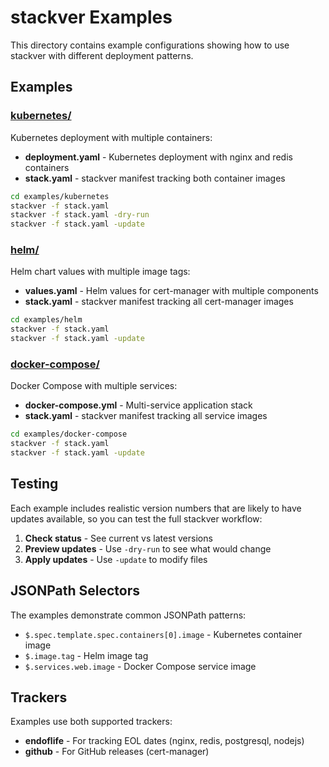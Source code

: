 # stackver Examples

This directory contains example configurations showing how to use stackver with different deployment patterns.

## Examples

### [kubernetes/](kubernetes/)
Kubernetes deployment with multiple containers:
- **deployment.yaml** - Kubernetes deployment with nginx and redis containers
- **stack.yaml** - stackver manifest tracking both container images

```bash
cd examples/kubernetes
stackver -f stack.yaml
stackver -f stack.yaml -dry-run
stackver -f stack.yaml -update
```

### [helm/](helm/)
Helm chart values with multiple image tags:
- **values.yaml** - Helm values for cert-manager with multiple components
- **stack.yaml** - stackver manifest tracking all cert-manager images

```bash
cd examples/helm
stackver -f stack.yaml
stackver -f stack.yaml -update
```

### [docker-compose/](docker-compose/)
Docker Compose with multiple services:
- **docker-compose.yml** - Multi-service application stack
- **stack.yaml** - stackver manifest tracking all service images

```bash
cd examples/docker-compose
stackver -f stack.yaml
stackver -f stack.yaml -update
```

## Testing

Each example includes realistic version numbers that are likely to have updates available, so you can test the full stackver workflow:

1. **Check status** - See current vs latest versions
2. **Preview updates** - Use `-dry-run` to see what would change
3. **Apply updates** - Use `-update` to modify files

## JSONPath Selectors

The examples demonstrate common JSONPath patterns:

- `$.spec.template.spec.containers[0].image` - Kubernetes container image
- `$.image.tag` - Helm image tag
- `$.services.web.image` - Docker Compose service image

## Trackers

Examples use both supported trackers:

- **endoflife** - For tracking EOL dates (nginx, redis, postgresql, nodejs)
- **github** - For GitHub releases (cert-manager)
